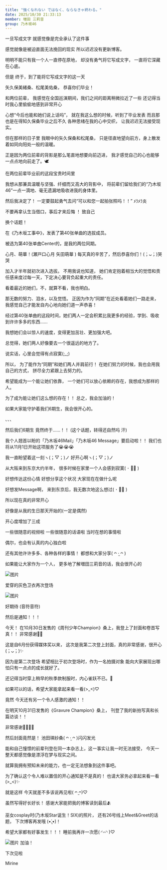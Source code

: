 ```yaml
---
title: "強くなれない ではなく、ならなきゃ終わる。"
date: 2025/10/30 21:33:13
member: 増田 三莉音
group: 乃木坂46
---
```


一旦写成文字
就感觉像是完全承认了这件事

感觉就像是被迫直面无法挽回的现实
所以迟迟没有更新博客。


明明不能只有我一个人一直停在原地，
却没有勇气将它写成文字，
一直将它深藏在心底。




但是
终于，到了能将它写成文字的这一天



矢久保美緒桑、松尾美佑桑，
恭喜你们毕业！

和两位前辈，
我感觉在全国巡演期间，我们之间的距离稍微拉近了一些
还记得当时我心里偷偷地感到非常开心


心想“今后也能和她们说上话吗”，
就在我这么想的时候，听到了毕业发表
而且那也是在得知久保桑毕业之后不久
各种思绪在我的心中交织，
让我迟迟无法接受现实。



但在那样的日子里
我眼中的矢久保桑和松尾桑，
只是径直地望向前方，身上散发着如同向阳处一般的温暖。


正是因为两位前辈的背影是那么笔直地想要向前迈进，
我才感觉自己的心也能够一点点地向前走了。🕊


在两位前辈毕业前的这段宝贵时间里

我想从那兼具温暖与坚强、纤细而又高大的背影中，
将前辈们留给我们的“乃木坂46”一点一滴地、毫无遗漏地吸收进我的身体里。




然后我决定了！
一定要鼓起勇气去问“可以和您一起拍张照吗！！” ﾒﾗﾒﾗ炎




不要再拿认生当借口，事后才来后悔
！
致自己








换个话题！


在《乃木坂工事中》，发表了第40张单曲的选拔成员。

被选为第40张单曲Center的，是我的两位同期。

心月、萌華！(瀬戸口心月 矢田萌華 )
每天真的辛苦了，然后恭喜你们！(；ᴗ；)哭哭


加入才半年就初次进入选拔。
不用我说也知道，
她们肯定抱着相当大的觉悟和责任感来度过每一天，下定决心要背负起重大的责任。

看着最近的她们，不，就算不看，我也明白。



那无数的努力、泪水，以及觉悟。
正因为作为“同期”在近处看着她们一路走来，
我感觉自己才能发自内心地向她们道一声恭喜！


经过第40张单曲的这段时间，她们两人一定会积累比我更多的经验，学到、吸收到许许多多的东西……

我想她们会以惊人的速度，变得更加茁壮、更加强大吧。



总觉得，她们两人好像要去一个很遥远的地方了。

说实话，心里会觉得有点寂寞(;_;)


所以，
为了能作为“同期”和她们两人并肩前行！
在她们努力的时候，我也会用我自己的方式，
拼尽全力紧跟上去努力的。

希望能成为一个能让她们依靠，
一个她们可以放心依赖的存在，我想成为那样的人。


为了成为能让她们这么想的存在！！
总之，我会加油的！


如果大家能守护着我们6期生，我会很开心的。



、、、



然后我们6期生
竟然终于……！！ (这个话题，转得还自然吗 汗)





我个人翘首以盼的「乃木坂46Mail」「乃木坂46 Message」要启动啦！！
我们也将从11月1日开始这项服务了😭😭😭

我一直盼望着这一刻ヽ(；▽；)ノ
好开心啊ヽ(；▽；)ノ

从大阪来到东京大约半年，
很多时候在家里一个人会感到寂寞( ･ ･̥ )

好想传达这份心情
好想分享这个状况
大家现在在做什么呢

好想发Message啊，
来到东京后，我无数次地这么想过( ･ ･̥ )

所以现在真的非常开心

好像是从我的生日那天开始的(一定是偶然)

开心度增加了三成


一些很随意的视频啦
一些很随意的话语啦
当时在想的事情啦

偶尔，也会有认真的内心独白啦

还有其他许许多多、各种各样的事情！
都想和大家分享‎( ᴖ ·̫ ᴖ )

如果能让大家作为一个人，
更多地了解増田三莉音的话，我会很开心的



![图片](https://www.nogizaka46.com/files/46/diary/n46/MEMBER/moblog/202510/mobVJyQjg.jpg)

爱穿的灰色卫衣再次登场

![图片](https://www.nogizaka46.com/files/46/diary/n46/MEMBER/moblog/202510/mobwE9UOP.jpg)

好期待 (音符音符)







然后是通知！！！


今天！
在10月30日发售的《周刊少年Champion》桑上，我登上了封面和卷首写真！！
非常感谢🙇‍♂️

这是自6月份获得媒体奖以来，
这次是我第二次登上封面，真的非常感谢，很开心(；ᴗ；)✨️

因为是第二次登场
希望相比于初次登场时，作为一名拍摄对象
能向大家展现出哪怕只有一点点的成长就好了。

还记得当时穿上稍早的秋季款制服时，内心雀跃不已。🍂

如果可以的话，希望大家能拿起来看一看(>_<)♡




竟然
今天还有另一个令人感激的通知！！


在明天10月31日发售的《Gravure Champion》桑上，
刊登了我的新拍写真和长篇访谈！！

非常感谢🙇‍♂️🙇‍♂️

然后封面竟然是！
池田瑛紗桑‎( ᴖ ·̫ ᴖ )闪闪发光

能和自己憧憬的前辈刊登在同一本杂志上，这一事实让我一时无法接受，
今天一整天都感觉像是漂浮在梦与现实之间。

就算我拥有预知未来的能力，也一定无法想象到这件事吧。

为了确认这个令人难以置信的开心通知是不是真的！
也请大家务必拿起来看一看(>_<)✨️




就是这样
今天就差不多该说再见啦( ᴖ ̫ᴖ)♡

虽然写得好长好长！
感谢大家能把我的博客读到最后🫂



巫女cosplay时(乃木坂Star诞生！SIX)的照片，
还有26号线上Meet&Greet的话题，
下次博客再发哦 (•̀.̫•́)！



希望大家都有好事发生！！！
睡前我再许一次愿( ◜︎︎𖥦◝ )♡


![图片](https://www.nogizaka46.com/files/46/diary/n46/MEMBER/moblog/202510/mob3bUk6P.jpg)
加油！



下次见啦


Mirine